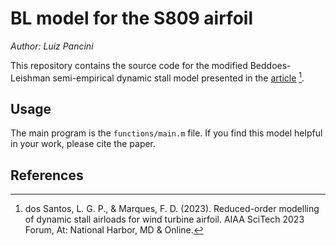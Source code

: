 # BL model for the S809 airfoil

*Author: Luiz Pancini*

This repository contains the source code for the modified Beddoes-Leishman semi-empirical dynamic stall model presented in the [article](https://arc.aiaa.org/doi/10.2514/6.2023-1151) [^1].

## Usage

The main program is the `functions/main.m` file. If you find this model helpful in your work, please cite the paper.

## References

[^1]: dos Santos, L. G. P., & Marques, F. D. (2023). 
Reduced-order modelling of dynamic stall airloads for wind turbine airfoil. 
AIAA SciTech 2023 Forum, At: National Harbor, MD & Online.

